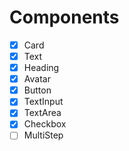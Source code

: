 # Components

- [x] Card
- [x] Text
- [x] Heading
- [x] Avatar
- [x] Button
- [x] TextInput
- [x] TextArea
- [x] Checkbox
- [ ] MultiStep
